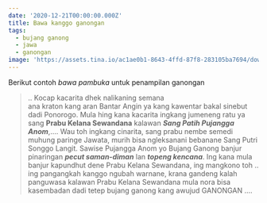 ```yaml
---
date: '2020-12-21T00:00:00.000Z'
title: Bawa kanggo ganongan
tags:
  - bujang ganong
  - jawa
  - ganongan
image: 'https://assets.tina.io/ac1ae0b1-8643-4ffd-87f8-283105ba7694/download.png'
---
```


Berikut contoh *bawa pambuka* untuk penampilan ganongan

> .. Kocap kacarita dhek nalikaning semana\
> ana kraton kang aran Bantar Angin ya kang kawentar bakal sinebut dadi Ponorogo. Mula hing kana kacarita ingkang jumeneng ratu ya sang **Prabu Kelana Sewandana** kalawan ***Sang Patih Pujangga Anom***,.... Wau toh ingkang cinarita, sang prabu nembe semedi muhung paringe Jawata, murih bisa ngleksanani bebanane Sang Putri Songgo Langit. Sawise Pujangga Anom yo Bujang Ganong banjur pinaringan ***pecut saman-diman*** lan ***topeng kencana***. Ing kana mula banjur kapundhut dene Prabu Kelana Sewandana, ing mangkono toh .. ing pangangkah kanggo ngubah warnane, krana gandeng kalah panguwasa kalawan Prabu Kelana Sewandana mula nora bisa kasembadan dadi tetep bujang ganong kang awujud GANONGAN ....
